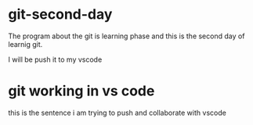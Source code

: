 # git-second-day
The program about the git is learning phase and this is the second day of learnig git.


I will be push it to my vscode


# git working in vs code

this is the sentence i am trying to push and collaborate with vscode

